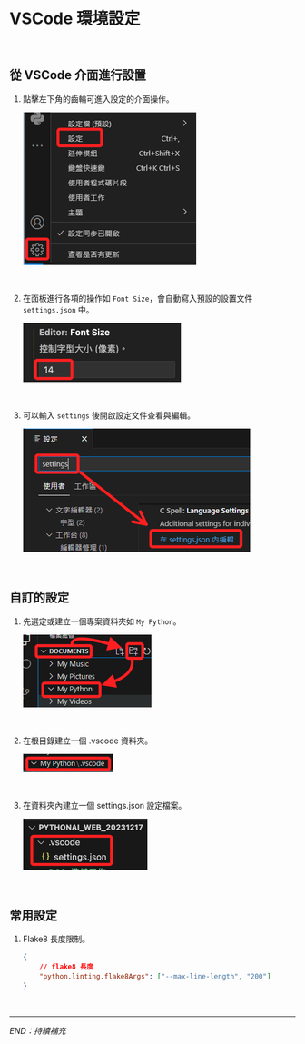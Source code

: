 # VSCode 環境設定

<br>

## 從 VSCode 介面進行設置

1. 點擊左下角的齒輪可進入設定的介面操作。

    ![](images/img_30.png)

<br>

2. 在面板進行各項的操作如 `Font Size`，會自動寫入預設的設置文件 `settings.json` 中。

    ![](images/img_42.png)

<br>

3. 可以輸入 `settings` 後開啟設定文件查看與編輯。

    ![](images/img_31.png)

<br>

## 自訂的設定

1. 先選定或建立一個專案資料夾如 `My Python`。

    ![](images/img_32.png)

<br>

2. 在根目錄建立一個 .vscode 資料夾。
    
    ![](images/img_33.png)

<br>

3. 在資料夾內建立一個 settings.json 設定檔案。

    ![](images/img_28.png)

<br>

## 常用設定

1. Flake8 長度限制。

    ```json
    {
        // flake8 長度
        "python.linting.flake8Args": ["--max-line-length", "200"]
    }
    ```

<br>

---

_END：持續補充_